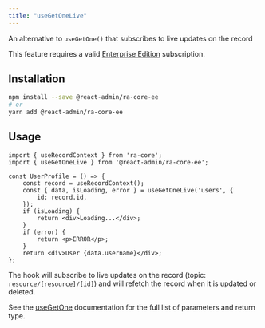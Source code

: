 ```yaml
---
title: "useGetOneLive"
---
```


An alternative to `useGetOne()` that subscribes to live updates on the record

This feature requires a valid [Enterprise Edition](https://marmelab.com/ra-enterprise/) subscription.

## Installation

```bash
npm install --save @react-admin/ra-core-ee
# or
yarn add @react-admin/ra-core-ee
```

## Usage

```tsx
import { useRecordContext } from 'ra-core';
import { useGetOneLive } from '@react-admin/ra-core-ee';

const UserProfile = () => {
    const record = useRecordContext();
    const { data, isLoading, error } = useGetOneLive('users', {
        id: record.id,
    });
    if (isLoading) {
        return <div>Loading...</div>;
    }
    if (error) {
        return <p>ERROR</p>;
    }
    return <div>User {data.username}</div>;
};
```

The hook will subscribe to live updates on the record (topic: `resource/[resource]/[id]`) and will refetch the record when it is updated or deleted.

See the [useGetOne](./useGetOne.md) documentation for the full list of parameters and return type.